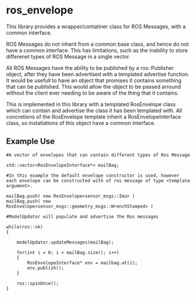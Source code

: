 # ros_envelope

This library provides a wrapper/contatiner class for ROS Messages, with a common interface.

ROS Messages do not inherit from a common base class, and hence do not have a common interface. This has limitations, such as the inability to store differenet types of ROS Message in a single vector.

All ROS Messages have the ability to be published by a ros::Publisher object, after they have been advertised with a templated advertise function. It would be usefull to have an object that promises it contains something that can be published. This would allow the object to be passed arround without the client ever needing to be aware of the thing that it contains.

This is implemented in this library with a templated RosEnvelope class which can contain and advertise the class it has been templated with. All concretions of the RosEnvelope template inherit a RosEnvelopeInterface class, so instatiations of this object have a common interface.

## Example Use

    #A vector of envelopes that can contain different types of Ros Message

    std::vector<RosEnvelopeInterface*> mailBag;

    #In this example the default envelope constructor is used, however each envelope can be constructed with of ros message of type <template argument>.

    mailBag.push( new RosEnvelope<sensor_msgs::Imu> )
    mailBag.push( new RosEnvelope<sensor_msgs::geometry_msgs::WrenchStamped> )

    #ModelUpdator will populate and advertise the Ros messages

    while(ros::ok)
    {

        modelUpdator.updateMessages(mailBag);

        for(int i = 0; i < mailBag.size(); i++)
        {
            RosEnvelopeInterface* env = mailbag.at(i);
            env.publish();
        }

        ros::spinOnce();
    }
